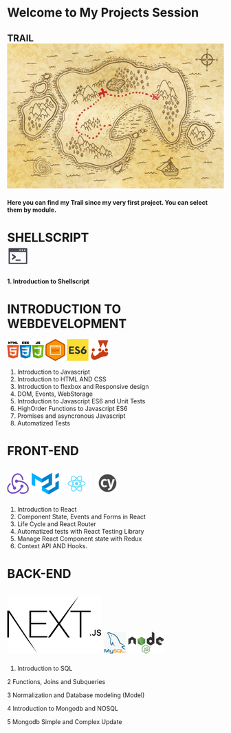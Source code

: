 
# Welcome to My Projects Session


## TRAIL <br>![](icons/treasureMap.jpg)<br>
 
<h4>Here you can find my Trail since my very first project.
You can select them by module.</h4>

# SHELLSCRIPT <br>![](/icons/shellscript.png)

 <b>1. Introduction to Shellscript</b>




# INTRODUCTION TO WEBDEVELOPMENT <br>

![](/icons/html-css-js.png) ![](/icons/dom.png) ![](/icons/es6-logo.png) ![](/icons/jest.png)


 1. Introduction to Javascript
 2. Introduction to HTML AND CSS 
 3. Introduction to flexbox and Responsive design
 4. DOM, Events, WebStorage
 5. Introduction to Javascript ES6 and Unit Tests
 6. HighOrder Functions to Javascript ES6
 7. Promises and asyncronous Javascript
 8. Automatized Tests

# FRONT-END <br> <br>![](/icons/redux.png) ![](/icons/materialuiicon.png) ![](/icons/react.png) ![](/icons/cypress.png)

 1. Introduction to React
 2. Component State, Events and Forms in React
 3. Life Cycle and React Router
 4. Automatized tests with React Testing Library
 5. Manage React Component state with Redux   
 6. Context API AND Hooks.
 
# BACK-END <br> <br>![](/icons/nextjs-3.svg) ![](/icons/Mysql.png) ![](/icons/node.png)

1. Introduction to SQL
 
2	 Functions, Joins and Subqueries

3  Normalization and Database modeling (Model)

4  Introduction to Mongodb and NOSQL

5  Mongodb Simple and Complex Update



